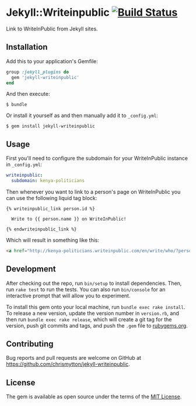 # Jekyll::Writeinpublic [![Build Status](https://travis-ci.org/everypolitician/jekyll-writeinpublic.svg?branch=master)](https://travis-ci.org/everypolitician/jekyll-writeinpublic)

Link to WriteInPublic from Jekyll sites.

## Installation

Add this to your application's Gemfile:

```ruby
group :jekyll_plugins do
  gem 'jekyll-writeinpublic'
end
```

And then execute:

    $ bundle

Or install it yourself as and then manually add it to `_config.yml`:

    $ gem install jekyll-writeinpublic

## Usage

First you'll need to configure the subdomain for your WriteInPublic instance in `_config.yml`:

```yaml
writeinpublic:
  subdomain: kenya-politicians
```

Then whenever you want to link to a person's page on WriteInPublic you can use the following liquid tag block:

```liquid
{% writeinpublic_link person.id %}

  Write to {{ person.name }} on WriteInPublic!

{% endwriteinpublic_link %}
```

Which will result in something like this:

```html
<a href="http://kenya-politicians.writeinpublic.com/en/write/who/?person_id=person/123abc">Write to Bob on WriteInPublic!</a>
```

## Development

After checking out the repo, run `bin/setup` to install dependencies. Then, run `rake test` to run the tests. You can also run `bin/console` for an interactive prompt that will allow you to experiment.

To install this gem onto your local machine, run `bundle exec rake install`. To release a new version, update the version number in `version.rb`, and then run `bundle exec rake release`, which will create a git tag for the version, push git commits and tags, and push the `.gem` file to [rubygems.org](https://rubygems.org).

## Contributing

Bug reports and pull requests are welcome on GitHub at https://github.com/chrismytton/jekyll-writeinpublic.

## License

The gem is available as open source under the terms of the [MIT License](http://opensource.org/licenses/MIT).
